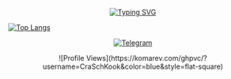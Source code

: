<p align="center">
  <a href="https://git.io/typing-svg"><img src="https://readme-typing-svg.herokuapp.com?font=Fira+Code&pause=1000&center=true&vCenter=true&random=true&width=435&lines=hello+world;%D0%98%D0%BB%D0%B8+%D0%B2%D1%81%D0%B5+%D1%82%D0%B0%D0%BA%D0%B8+word.." alt="Typing SVG" /></a>
</p>

[![Top Langs](https://github-readme-stats.vercel.app/api/top-langs/?username=CraSchKook&layout=compact&theme=tokyonight)](https://github.com/anuraghazra/github-readme-stats)

<p align="center">
  <a href="https://t.me/craschkook" target="_blank" rel="noopener noreferrer">
    <img src="https://img.shields.io/badge/Telegram-2CA5E0?style=for-the-badge&logo=telegram&logoColor=white" alt="Telegram"/>
  </a>
</p>

<p align="center">
  ![Profile Views](https://komarev.com/ghpvc/?username=CraSchKook&color=blue&style=flat-square)
</p>
